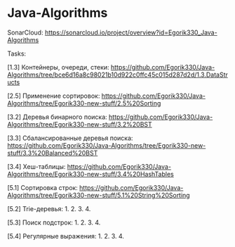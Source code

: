 # Java-Algorithms

SonarCloud: https://sonarcloud.io/project/overview?id=Egorik330_Java-Algorithms

Tasks:

[1.3] Контейнеры, очереди, стеки: https://github.com/Egorik330/Java-Algorithms/tree/bce6d16a8c98021b10d922c0ffc45c015d287d2d/1.3.DataStructs


[2.5] Применение сортировок: https://github.com/Egorik330/Java-Algorithms/tree/Egorik330-new-stuff/2.5%20Sorting

[3.2] Деревья бинарного поиска: https://github.com/Egorik330/Java-Algorithms/tree/Egorik330-new-stuff/3.2%20BST

[3.3] Сбалансированные деревья поиска: https://github.com/Egorik330/Java-Algorithms/tree/Egorik330-new-stuff/3.3%20Balanced%20BST

[3.4] Хеш-таблицы: https://github.com/Egorik330/Java-Algorithms/tree/Egorik330-new-stuff/3.4%20HashTables

[5.1] Сортировка строк: https://github.com/Egorik330/Java-Algorithms/tree/Egorik330-new-stuff/5.1%20String%20Sorting

[5.2] Trie-деревья: 1. 2. 3. 4.

[5.3] Поиск подстрок: 1. 2. 3. 4.

[5.4] Регулярные выражения: 1. 2. 3. 4.
